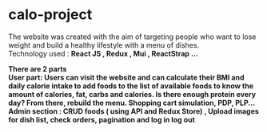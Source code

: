 # calo-project
The website was created with the aim of targeting people who want to lose weight and build a healthy lifestyle with a menu of dishes.<br>
Technology used : <b>React JS , Redux , Mui , ReactStrap ...<b>

There are 2 parts <br>
<b>User part:</b> Users can visit the website and can <b>calculate their BMI and daily calorie</b> intake to <b>add foods to the list of available foods</b> to know the amount of calories, fat, carbs and calories. Is there enough protein every day? From there, rebuild the menu. <b>Shopping cart simulation, PDP, PLP...</b><br>
<b>Admin section</b> : CRUD foods ( using API and Redux Store) , Upload images for dish list, check orders, pagination and log in log out
